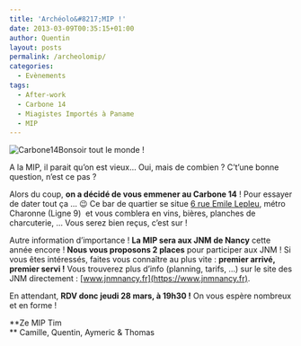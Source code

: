 ```yaml
---
title: 'Archéolo&#8217;MIP !'
date: 2013-03-09T00:35:15+01:00
author: Quentin
layout: posts
permalink: /archeolomip/
categories:
  - Evènements
tags:
  - After-work
  - Carbone 14
  - Miagistes Importés à Paname
  - MIP
---
```

<img class="alignright  wp-image-1566" alt="Carbone14" src="/assets/uploads/2013/03/Carbone14.png" width="175" height="175" srcset="/assets/uploads/2013/03/Carbone14.png 250w, /assets/uploads/2013/03/Carbone14-150x150.png 150w, /assets/uploads/2013/03/Carbone14-100x100.png 100w" sizes="(max-width: 175px) 100vw, 175px" />Bonsoir tout le monde !

A la MIP, il parait qu&#8217;on est vieux&#8230; Oui, mais de combien ? C&#8217;t&#8217;une bonne question, n&#8217;est ce pas ?

Alors du coup, **on a décidé de vous emmener au Carbone 14** ! Pour essayer de dater tout ça &#8230; 😉 Ce bar de quartier se situe [6 rue Emile Lepleu](https://maps.google.fr/maps?q=6+rue+Emile+Lepleu&um=1&ie=UTF-8&hq=&hnear=0x47e66df57cc780ef:0xce0049312520c4e0,6+Rue+Emile+Lepeu,+75011+Paris&gl=fr&sa=X&ei=zfM4UZrnDYi1PaOigeAE&ved=0CDMQ8gEwAA), métro Charonne (Ligne 9)  et vous comblera en vins, bières, planches de charcuterie, &#8230; Vous serez bien reçus, c&#8217;est sur !

Autre information d&#8217;importance ! **La MIP sera aux JNM de Nancy** cette année encore ! **Nous vous proposons 2 places** pour participer aux JNM ! Si vous êtes intéressés, faites vous connaître au plus vite : **premier arrivé, premier servi !** Vous trouverez plus d&#8217;info (planning, tarifs, &#8230;) sur le site des JNM directement : [www.jnmnancy.fr](https://www.jnmnancy.fr).

En attendant, **RDV donc jeudi 28 mars, à 19h30 !** On vous espère nombreux et en forme !

**Ze MIP Tim  
** Camille, Quentin, Aymeric & Thomas
